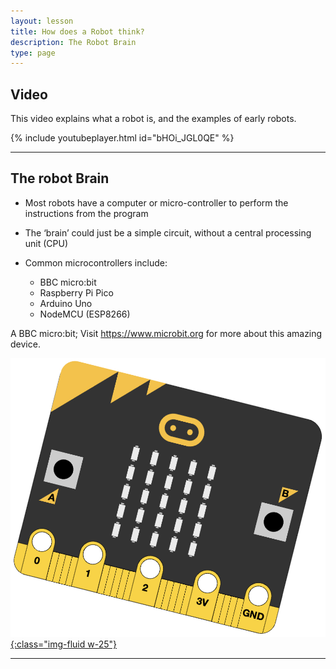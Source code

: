 ```yaml
---
layout: lesson
title: How does a Robot think?
description: The Robot Brain
type: page
---
```


## Video

This video explains what a robot is, and the examples of early robots.

{% include youtubeplayer.html id="bHOi_JGL0QE" %}

---

## The robot Brain

- Most robots have a computer or micro-controller to perform the instructions from the program
- The ‘brain’ could just be a simple circuit, without a central processing unit (CPU)
- Common microcontrollers include:

  - BBC micro:bit
  - Raspberry Pi Pico
  - Arduino Uno
  - NodeMCU (ESP8266)

A BBC micro:bit; Visit <https://www.microbit.org> for more about this amazing device.

[![BBC micro:bit](assets/bbc_microbit.jpg){:class="img-fluid w-25"}](https://www.microbit.org)

---
